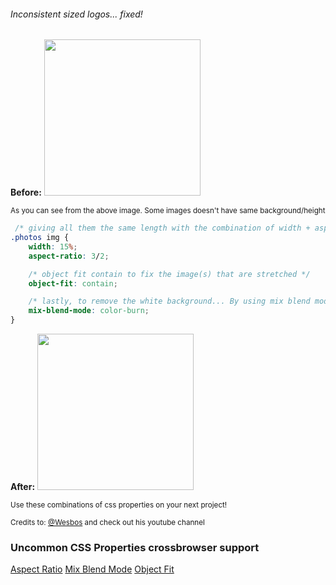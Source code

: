 ###### Inconsistent sized logos... fixed!

**Before:**
<img src="https://github.com/Jtzuya/https://github.com/Jtzuya/css-styling-tricks/logos-styling/master/assets/before.png" width="250" height="auto"/>

<sup>As you can see from the above image. Some images doesn't have same background/height</sup>

```css
 /* giving all them the same length with the combination of width + aspect ration (bread and butter)*/
.photos img {
    width: 15%;
    aspect-ratio: 3/2;

    /* object fit contain to fix the image(s) that are stretched */
    object-fit: contain;

    /* lastly, to remove the white background... By using mix blend mode of color burn that do the magic */
    mix-blend-mode: color-burn;
}
```

**After:**
<img src="https://github.com/Jtzuya/https://github.com/Jtzuya/css-styling-tricks/logos-styling/master/assets/after.png" width="250" height="auto"/>

<sub>Use these combinations of css properties on your next project!</sub>

<sup>Credits to: [@Wesbos](https://www.youtube.com/@WesBos) and check out his youtube channel</sup>


### Uncommon CSS Properties crossbrowser support
[Aspect Ratio](https://caniuse.com/?search=mix-blend-mode)
[Mix Blend Mode](https://caniuse.com/?search=aspect-ratio)
[Object Fit](https://caniuse.com/?search=object-fit)